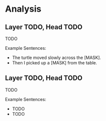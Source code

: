 # Analysis

## Layer TODO, Head TODO

TODO

Example Sentences:

- The turtle moved slowly across the [MASK].
- Then I picked up a [MASK] from the table.

## Layer TODO, Head TODO

TODO

Example Sentences:

- TODO
- TODO

